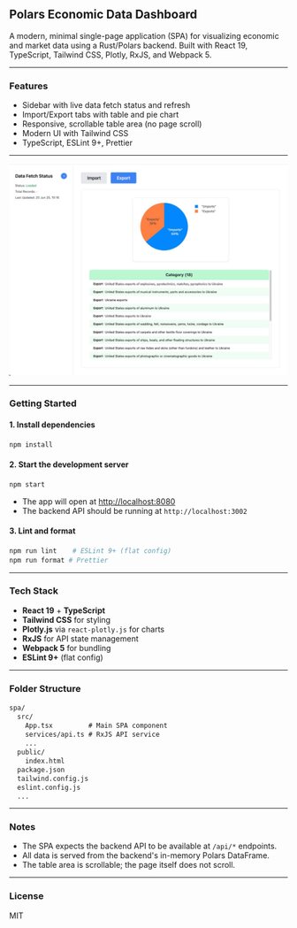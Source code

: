 ## Polars Economic Data Dashboard

A modern, minimal single-page application (SPA) for visualizing economic and market data using a Rust/Polars backend. Built with React 19, TypeScript, Tailwind CSS, Plotly, RxJS, and Webpack 5.

---

### Features
- Sidebar with live data fetch status and refresh
- Import/Export tabs with table and pie chart
- Responsive, scrollable table area (no page scroll)
- Modern UI with Tailwind CSS
- TypeScript, ESLint 9+, Prettier

---

![SPA Screenshot](./screenshot.jpg)

---

### Getting Started

#### 1. Install dependencies
```sh
npm install
```

#### 2. Start the development server
```sh
npm start
```

- The app will open at [http://localhost:8080](http://localhost:8080)
- The backend API should be running at `http://localhost:3002`

#### 3. Lint and format
```sh
npm run lint    # ESLint 9+ (flat config)
npm run format # Prettier
```

---

### Tech Stack
- **React 19** + **TypeScript**
- **Tailwind CSS** for styling
- **Plotly.js** via `react-plotly.js` for charts
- **RxJS** for API state management
- **Webpack 5** for bundling
- **ESLint 9+** (flat config)

---

### Folder Structure
```
spa/
  src/
    App.tsx         # Main SPA component
    services/api.ts # RxJS API service
    ...
  public/
    index.html
  package.json
  tailwind.config.js
  eslint.config.js
  ...
```

---

### Notes
- The SPA expects the backend API to be available at `/api/*` endpoints.
- All data is served from the backend's in-memory Polars DataFrame.
- The table area is scrollable; the page itself does not scroll.

---

### License
MIT 